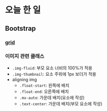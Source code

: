 # 오늘 한 일
## Bootstrap
### [grid](/Web/grid_system.md)
### 이미지 관련 클래스
- `.img-fluid`: 부모 요소 너비의 100%가 적용
- `.img-thumbnail`: 요소 주위에 1px 보더가 적용
- aligning img
    - `.float-start`: 왼쪽에 배치
    - `.float-end`: 오른쪽에 배치
    - `.mx-auto`: 가운데 배치(요소에 작성)
    - `.text-center`: 가운데 배치(부모 요소에 작성)